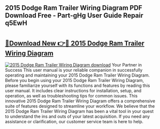 ## 2015 Dodge Ram Trailer Wiring Diagram PDF Download Free - Part-gHg User Guide Repair q5EwH

# <h2><a href="http://dfp1qgj.blite.top/?on=2015+Dodge+Ram+Trailer+Wiring+Diagram">🔗Download New 👉🔴 2015 Dodge Ram Trailer Wiring Diagram</a></h2>

[![2015 Dodge Ram Trailer Wiring Diagram download](https://i.imgur.com/lujVjoI.png)](http://dfp1qgj.blite.top/?on=2015+Dodge+Ram+Trailer+Wiring+Diagram)
Your Partner in Success This user manual is your reliable companion in successfully operating and maintaining your 2015 Dodge Ram Trailer Wiring Diagram. Before you begin using your 2015 Dodge Ram Trailer Wiring Diagram, please familiarize yourself with its functions and features by reading this user manual. It includes clear instructions for installation, setup, and operation, as well as troubleshooting tips for common issues. This innovative 2015 Dodge Ram Trailer Wiring Diagram offers a comprehensive suite of features designed to streamline your workflow. We believe that the 2015 Dodge Ram Trailer Wiring Diagram has been a vital tool in your quest to understand the ins and outs of your latest acquisition. If you need any assistance or clarification, our customer service team is here to help.
